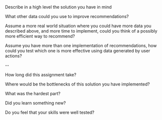 Describe in a high level the solution you have in mind
>

What other data could you use to improve recommendations?
>

Assume a more real world situation where you could have more data you described above, and more time to implement, could you think of a possibly more efficient way to recommend?
>

Assume you have more than one implementation of recommendations, how could you test which one is more effective using data generated by user actions?
>

--

How long did this assignment take?
>

Where would be the bottlenecks of this solution you have implemented?
>

What was the hardest part?
>

Did you learn something new?
> 

Do you feel that your skills were well tested?
>
